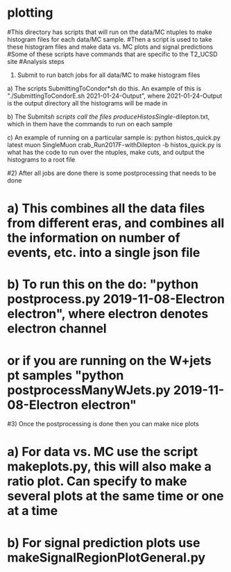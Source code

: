 # plotting
#This directory has scripts that will run on the data/MC ntuples to make histogram files for each data/MC sample. 
#Then a script is used to take these histogram files and make data vs. MC plots and signal predictions
#Some of these scripts have commands that are specific to the T2_UCSD site
#Analysis steps

1) Submit to run batch jobs for all data/MC to make histogram files
 
  a) The scripts SubmittingToCondor*sh do this. An example of this is "./SubmittingToCondorE.sh 2021-01-24-Output", 
     where 2021-01-24-Output is the output directory all the histograms will be made in

  b) The Submit*sh scripts call the files produceHistosSingle*-dilepton.txt, which in them have the commands to run on each sample

  c) An example of running on a particular sample is: python histos_quick.py latest muon SingleMuon crab_Run2017F-withDilepton -b
       histos_quick.py is what has the code to run over the ntuples, make cuts, and output the histograms to a root file

#2) After all jobs are done there is some postprocessing that needs to be done
#   a) This combines all the data files from different eras, and combines all the information on number of events, etc. into a single json file
#   b) To run this on the do: "python postprocess.py 2019-11-08-Electron electron", where electron denotes electron channel
#      or if you are running on the W+jets pt samples "python postprocessManyWJets.py 2019-11-08-Electron electron"

#3) Once the postprocessing is done then you can make nice plots
#   a) For data vs. MC use the script makeplots.py, this will also make a ratio plot. Can specify to make several plots at the same time or one at a time
#   b) For signal prediction plots use makeSignalRegionPlotGeneral.py
